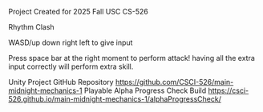 Project Created for 2025 Fall USC CS-526

Rhythm Clash

WASD/up down right left to give input

Press space bar at the right moment to perform attack!
having all the extra input correctly will perform extra skill.

Unity Project GitHub Repository
https://github.com/CSCI-526/main-midnight-mechanics-1
Playable Alpha Progress Check Build
https://csci-526.github.io/main-midnight-mechanics-1/alphaProgressCheck/

